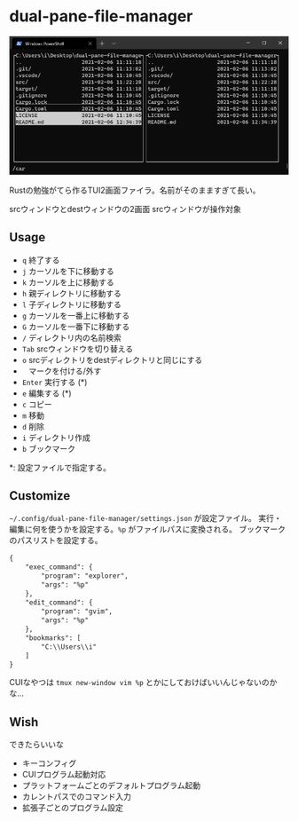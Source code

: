 # dual-pane-file-manager

![screenshot](docs/screenshot.png)

Rustの勉強がてら作るTUI2画面ファイラ。名前がそのまますぎて長い。

srcウィンドウとdestウィンドウの2画面
srcウィンドウが操作対象

## Usage

- `q` 終了する
- `j` カーソルを下に移動する
- `k` カーソルを上に移動する
- `h` 親ディレクトリに移動する
- `l` 子ディレクトリに移動する
- `g` カーソルを一番上に移動する
- `G` カーソルを一番下に移動する
- `/` ディレクトリ内の名前検索
- `Tab` srcウィンドウを切り替える
- `o` srcディレクトリをdestディレクトリと同じにする
- ` ` マークを付ける/外す
- `Enter` 実行する (*)
- `e` 編集する (*)
- `c` コピー
- `m` 移動
- `d` 削除
- `i` ディレクトリ作成
- `b` ブックマーク

*: 設定ファイルで指定する。

## Customize

`~/.config/dual-pane-file-manager/settings.json` が設定ファイル。
実行・編集に何を使うかを設定する。`%p` がファイルパスに変換される。
ブックマークのパスリストを設定する。

```
{
    "exec_command": {
        "program": "explorer",
        "args": "%p"
    },
    "edit_command": {
        "program": "gvim",
        "args": "%p"
    },
    "bookmarks": [
        "C:\\Users\\i"
    ]
}
```

CUIなやつは `tmux new-window vim %p` とかにしておけばいいんじゃないのかな…

## Wish

できたらいいな

- キーコンフィグ
- CUIプログラム起動対応
- プラットフォームごとのデフォルトプログラム起動
- カレントパスでのコマンド入力
- 拡張子ごとのプログラム設定
